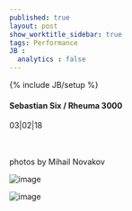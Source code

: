 ```yaml
---
published: true
layout: post
show_worktitle_sidebar: true
tags: Performance
JB :
  analytics : false
---
```


{% include JB/setup %}




<p>
<h4>Sebastian Six / Rheuma 3000</h4>
03|02|18

<br /><br />
photos by Mihail Novakov
</p><p>
<img src="{{ site.url }}/images/sebastian-six_small.jpg" alt="image">
</p><p>
<img src="{{ site.url }}/images/rheuma3000_small.jpg" alt="image">

</p>

